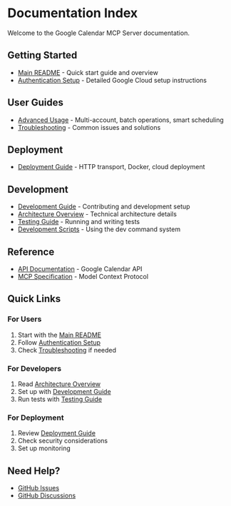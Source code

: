 # Documentation Index

Welcome to the Google Calendar MCP Server documentation.

## Getting Started

- [Main README](../README.md) - Quick start guide and overview
- [Authentication Setup](authentication.md) - Detailed Google Cloud setup instructions

## User Guides

- [Advanced Usage](advanced-usage.md) - Multi-account, batch operations, smart scheduling
- [Troubleshooting](troubleshooting.md) - Common issues and solutions

## Deployment

- [Deployment Guide](deployment.md) - HTTP transport, Docker, cloud deployment

## Development

- [Development Guide](development.md) - Contributing and development setup
- [Architecture Overview](architecture.md) - Technical architecture details
- [Testing Guide](testing.md) - Running and writing tests
- [Development Scripts](development-scripts.md) - Using the dev command system

## Reference

- [API Documentation](https://developers.google.com/calendar/api/v3/reference) - Google Calendar API
- [MCP Specification](https://modelcontextprotocol.io/docs) - Model Context Protocol

## Quick Links

### For Users
1. Start with the [Main README](../README.md)
2. Follow [Authentication Setup](authentication.md)
3. Check [Troubleshooting](troubleshooting.md) if needed

### For Developers
1. Read [Architecture Overview](architecture.md)
2. Set up with [Development Guide](development.md)
3. Run tests with [Testing Guide](testing.md)

### For Deployment
1. Review [Deployment Guide](deployment.md)
2. Check security considerations
3. Set up monitoring

## Need Help?

- [GitHub Issues](https://github.com/nspady/google-calendar-mcp/issues)
- [GitHub Discussions](https://github.com/nspady/google-calendar-mcp/discussions)